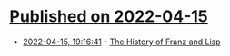 # [Published on 2022-04-15](index.md)

* [2022-04-15, 19:16:41](https://news.ycombinator.com/item?id=31044510) - [The History of Franz and Lisp](https://ieeexplore.ieee.org/document/9740557)

